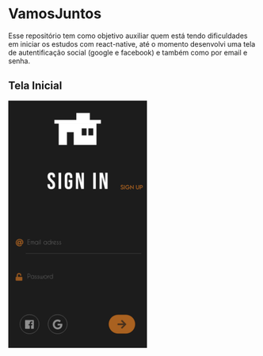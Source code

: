 # VamosJuntos
Esse repositório tem como objetivo auxiliar quem está tendo dificuldades em iniciar os estudos com react-native, até o momento desenvolvi uma tela de autentificação social (google e facebook) e também como por email e senha.


## Tela Inicial 
<img src="https://github.com/PabloProta/VamosJuntos/blob/master/Login.png" width="280" height="500" />
